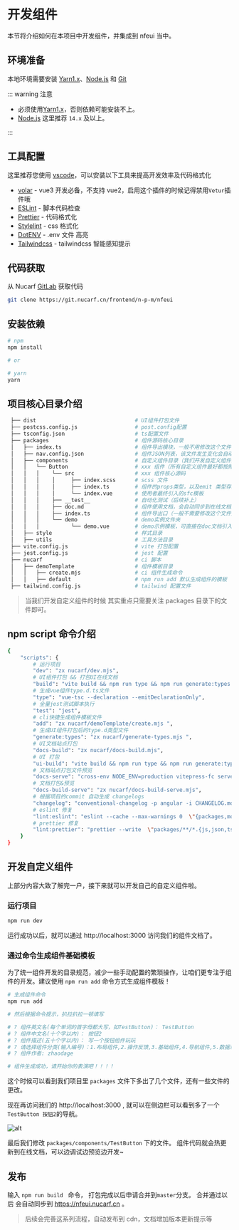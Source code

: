 # 开发组件

本节将介绍如何在本项目中开发组件，并集成到 nfeui 当中。

## 环境准备

本地环境需要安装 [Yarn1.x](https://yarnpkg.com/)、[Node.js](http://nodejs.org/) 和 [Git](https://git-scm.com/)

::: warning 注意

-   必须使用[Yarn1.x](https://yarnpkg.com/)，否则依赖可能安装不上。
-   [Node.js](http://nodejs.org/) 这里推荐 `14.x` 及以上。

:::

## 工具配置

这里推荐您使用 [vscode](https://code.visualstudio.com/)，可以安装以下工具来提高开发效率及代码格式化

-   [volar](https://marketplace.visualstudio.com/items?itemName=johnsoncodehk.volar) - vue3 开发必备，不支持 vue2，启用这个插件的时候记得禁用`Vetur`插件哦
-   [ESLint](https://marketplace.visualstudio.com/items?itemName=dbaeumer.vscode-eslint) - 脚本代码检查
-   [Prettier](https://marketplace.visualstudio.com/items?itemName=esbenp.prettier-vscode) - 代码格式化
-   [Stylelint](https://marketplace.visualstudio.com/items?itemName=stylelint.vscode-stylelint) - css 格式化
-   [DotENV](https://marketplace.visualstudio.com/items?itemName=mikestead.dotenv) - .env 文件 高亮
-   [Tailwindcss](https://marketplace.visualstudio.com/items?itemName=bradlc.vscode-tailwindcss) - tailwindcss 智能感知提示

## 代码获取

从 Nucarf [GitLab](https://git.nucarf.cn/frontend/n-p-m/nfeui) 获取代码

```bash
git clone https://git.nucarf.cn/frontend/n-p-m/nfeui
```

## 安装依赖

```bash
# npm
npm install

# or

# yarn
yarn
```

## 项目核心目录介绍

```bash
 ├── dist                               # UI组件打包文件
 ├── postcss.config.js                  # post.config配置
 ├── tsconfig.json                      # ts配置文件
 ├── packages                           # 组件源码核心目录
 │   ├── index.ts                       # 组件导出模块，一般不用修改这个文件，打包的时候 会根据nav.config.json自动生成导出的模块
 │   ├── nav.config.json                # 组件JSON列表，该文件发生变化会自动映射到文档侧边栏
 │   ├── components                     # 自定义组件目录（我们开发自定义组件的时候，重点使用这个目录）
 │   │   └── Button                     # xxx 组件（所有自定义组件最好都按照这个格式开发，可直接通过 npm run add 自动生成组件模板）
 │   │   │    └── src                   # xxx 组件核心源码
 │   │   │    │     ├── index.scss      # scss 文件
 │   │   │    │     ├── index.ts        # 组件的props类型，以及emit 类型存放在这里，自己在这个目录也可以把一些逻辑的更细的拆分
 │   │   │    │     └── index.vue       # 使用者最终引入的sfc模板
 │   │   │    ├── __test__              # 自动化测试（后续补上）
 │   │   │    ├── doc.md                # 组件使用文档，会自动同步到在线文档页面
 │   │   │    ├── index.ts              # 组件导出口（一般不需要修改这个文件）
 │   │   │    └── demo                  # demo实例文件夹
 │   │   │          └── demo.vue        # demo示例模板，可直接在doc文档引入
 │   ├── style                          # 样式目录
 │   ├── utils                          # 工具方法目录
 ├── vite.config.js                     # vite 打包配置
 ├── jest.config.js                     # jest 配置
 ├── nucarf                             # ci 脚本
 │   ├── demoTemplate                   # 组件模板目录
 │   │   ├── create.mjs                 # ci 组件生成命令
 │   │   ├── default                    # npm run add 默认生成组件的模板
 ├── tailwind.config.js                 # tailwind 配置文件
```

> 当我们开发自定义组件的时候 其实重点只需要关注 packages 目录下的文件即可。

## npm script 命令介绍

```bash
{
    "scripts": {
        # 运行项目
        "dev": "zx nucarf/dev.mjs",
        # UI组件打包 && 打包UI在线文档
        "build": "vite build && npm run type && npm run generate:types && docs-build",
        # 生成vue组件type.d.ts文件
        "type": "vue-tsc --declaration --emitDeclarationOnly",
        # 全量jest测试脚本执行
        "test": "jest",
        # cli快捷生成组件模板文件
        "add": "zx nucarf/demoTemplate/create.mjs ",
        # 生成UI组件打包后的type.d类型文件
        "generate:types": "zx nucarf/generate-types.mjs ",
        # UI文档站点打包
        "docs-build": "zx nucarf/docs-build.mjs",
        # UI 打包
        "ui-build": "vite build && npm run type && npm run generate:types",
        # 文档站点打包文件预览
        "docs-serve": "cross-env NODE_ENV=production vitepress-fc serve --root=docs",
        # 文档打包&预览
        "docs-build-serve": "zx nucarf/docs-build-serve.mjs",
        # 根据项目的commit 自动生成 changelogs
        "changelog": "conventional-changelog -p angular -i CHANGELOG.md -s",
        # eslint 修复
        "lint:eslint": "eslint --cache --max-warnings 0  \"{packages,mock}/**/*.{vue,ts,tsx}\" --fix",
        # prettier 修复
        "lint:prettier": "prettier --write  \"packages/**/*.{js,json,tsx,css,less,scss,vue,html,md}\" "
    }
}
```

## 开发自定义组件

上部分内容大致了解完一户，接下来就可以开发自己的自定义组件啦。

### 运行项目

```bash
npm run dev
```

运行成功以后，就可以通过 http://localhost:3000 访问我们的组件文档了。

### 通过命令生成组件基础模板

为了统一组件开发的目录规范，减少一些手动配置的繁琐操作，让咱们更专注于组件的开发。建议使用 `npm run add` 命令方式生成组件模板！

```bash
# 生成组件命令
npm run add

# 然后根据命令提示，扒拉扒拉一顿填写

# ? 组件英文名(每个单词的首字母都大写，如TestButton)： TestButton
# ? 组件中文名(十个字以内)： 按钮2
# ? 组件描述(五十个字以内)： 写一个按钮组件玩玩
# ? 请选择组件分类(输入编号)：1.布局组件,2.操作反馈,3.基础组件,4.导航组件,5.数据录入,6.业务组件 6
# ? 组件作者: zhaodage

# 组件生成成功，请开始你的表演吧！！！！
```

这个时候可以看到我们项目里 `packages` 文件下多出了几个文件，还有一些文件的更改。

现在再访问我们的 http://localhost:3000 , 就可以在侧边栏可以看到多了一个 `TestButton 按钮2`的导航。

![alt](https://vkceyugu.cdn.bspapp.com/VKCEYUGU-fcb4b1b9-2325-4e40-b77b-04cd59163ef7/51dbb028-560e-426f-8f8d-e7f9cd8cde2f.png)

最后我们修改 `packages/components/TestButton` 下的文件。 组件代码就会热更新到在线文档，可以边调试边预览边开发~

## 发布

输入 `npm run build ` 命令， 打包完成以后申请合并到`master`分支。 合并通过以后 会自动同步到 https://nfeui.nucarf.cn 。

> 后续会完善这系列流程，自动发布到 cdn，文档增加版本更新提示等
